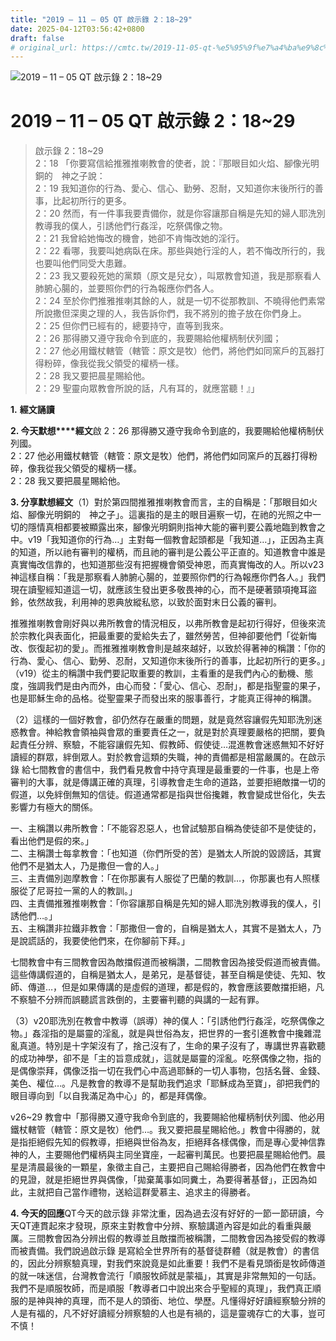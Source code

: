 ```yaml
---
title: "2019 – 11 – 05 QT 啟示錄 2：18~29"
date: 2025-04-12T03:56:42+0800
draft: false
# original_url: https://cmtc.tw/2019-11-05-qt-%e5%95%9f%e7%a4%ba%e9%8c%84-2%ef%bc%9a1829
---
```


![2019 – 11 – 05 QT 啟示錄 2：18\~29](/images/qt.jpg   "2019 – 11 – 05 QT 啟示錄 2：18\~29")

# 2019 – 11 – 05 QT 啟示錄 2：18\~29

> 啟示錄 2：18\~29  
> 2：18 「你要寫信給推雅推喇教會的使者，說：『那眼目如火焰、腳像光明銅的　神之子說：  
> 2：19 我知道你的行為、愛心、信心、勤勞、忍耐，又知道你末後所行的善事，比起初所行的更多。  
> 2：20 然而，有一件事我要責備你，就是你容讓那自稱是先知的婦人耶洗別教導我的僕人，引誘他們行姦淫，吃祭偶像之物。  
> 2：21 我曾給她悔改的機會，她卻不肯悔改她的淫行。  
> 2：22 看哪，我要叫她病臥在床。那些與她行淫的人，若不悔改所行的，我也要叫他們同受大患難。  
> 2：23 我又要殺死她的黨類（原文是兒女），叫眾教會知道，我是那察看人肺腑心腸的，並要照你們的行為報應你們各人。  
> 2：24 至於你們推雅推喇其餘的人，就是一切不從那教訓、不曉得他們素常所說撒但深奧之理的人，我告訴你們，我不將別的擔子放在你們身上。  
> 2：25 但你們已經有的，總要持守，直等到我來。  
> 2：26 那得勝又遵守我命令到底的，我要賜給他權柄制伏列國；  
> 2：27 他必用鐵杖轄管（轄管：原文是牧）他們，將他們如同窯戶的瓦器打得粉碎，像我從我父領受的權柄一樣。  
> 2：28 我又要把晨星賜給他。  
> 2：29 聖靈向眾教會所說的話，凡有耳的，就應當聽！』」

**1.** **經文誦讀**

**2. 今天默想****經文**啟 2：26 那得勝又遵守我命令到底的，我要賜給他權柄制伏列國。  
2：27 他必用鐵杖轄管（轄管：原文是牧）他們，將他們如同窯戶的瓦器打得粉碎，像我從我父領受的權柄一樣。  
2：28 我又要把晨星賜給他。

**3. 分享默想經文**（1）對於第四間推雅推喇教會而言，主的自稱是：「那眼目如火焰、腳像光明銅的　神之子」。這裏指的是主的眼目遍察一切，在祂的光照之中一切的隱情真相都要被顯露出來，腳像光明銅則指神大能的審判要公義地臨到教會之中。v19「我知道你的行為…」主對每一個教會起頭都是「我知道…」，正因為主真的知道，所以祂有審判的權柄，而且祂的審判是公義公平正直的。知道教會中誰是真實悔改信靠的，也知道那些沒有把握機會領受神恩，而真實悔改的人。所以v23神這樣自稱：「我是那察看人肺腑心腸的，並要照你們的行為報應你們各人。」我們現在讀聖經知道這一切，就應該生發出更多敬畏神的心，而不是硬著頸項掩耳盜鈴，依然故我，利用神的恩典放縱私慾，以致於面對末日公義的審判。

推雅推喇教會剛好與以弗所教會的情況相反，以弗所教會是起初行得好，但後來流於宗教化與表面化，把最重要的愛給失去了，雖然勞苦，但神卻要他們「從新悔改、恢復起初的愛」。而推雅推喇教會則是越來越好，以致於得著神的稱讚：「你的行為、愛心、信心、勤勞、忍耐，又知道你末後所行的善事，比起初所行的更多。」（v19）從主的稱讚中我們要記取重要的教訓，主看重的是我們內心的動機、態度，強調我們是由內而外，由心而發：「愛心、信心、忍耐」，都是指聖靈的果子，也是耶穌生命的品格。從聖靈果子而發出來的服事善行，才能真正得神的稱讚。

（2）這樣的一個好教會，卻仍然存在嚴重的問題，就是竟然容讓假先知耶洗別迷惑教會。神給教會領袖與會眾的重要責任之一，就是對於真理要嚴格的把關，要負起責任分辨、察驗，不能容讓假先知、假教師、假使徒…混進教會迷惑無知不好好讀經的群眾，絆倒眾人。對於教會這類的失職，神的責備都是相當嚴厲的。在啟示錄 給七間教會的書信中，我們看見教會中持守真理是最重要的一件事，也是上帝審判的大事，就是傳講正確的真理，引導教會走生命的道路，並要拒絕敵擋一切的假道，以免絆倒無知的信徒。假道通常都是指與世俗攙雜，教會變成世俗化，失去影響力有極大的關係。

一、主稱讚以弗所教會：「不能容忍惡人，也曾試驗那自稱為使徒卻不是使徒的，看出他們是假的來。」  
二、主稱讚士每拿教會：「也知道（你們所受的苦）是猶太人所說的毀謗話，其實他們不是猶太人，乃是撒但一會的人。」  
三、主責備別迦摩教會：「在你那裏有人服從了巴蘭的教訓…，你那裏也有人照樣服從了尼哥拉一黨的人的教訓。」  
四、主責備推雅推喇教會：「你容讓那自稱是先知的婦人耶洗別教導我的僕人，引誘他們…。」  
五、主稱讚非拉鐵非教會：「那撒但一會的，自稱是猶太人，其實不是猶太人，乃是說謊話的，我要使他們來，在你腳前下拜。」

七間教會中有三間教會因為敵擋假道而被稱讚，二間教會因為接受假道而被責備。這些傳講假道的，自稱是猶太人，是弟兄，是基督徒，甚至自稱是使徒、先知、牧師、傳道…，但是如果傳講的是虛假的道理，都是假的，教會應該要敵擋拒絕，凡不察驗不分辨而誤聽謊言跌倒的，主要審判聽的與講的一起有罪。

（3）v20耶洗別在教會中教導（誤導）神的僕人：「引誘他們行姦淫，吃祭偶像之物。」姦淫指的是屬靈的淫亂，就是與世俗為友，把世界的一套引進教會中攙雜混亂真道。特別是十字架沒有了，捨己沒有了，生命的果子沒有了，專講世界喜歡聽的成功神學，卻不是「主的旨意成就」，這就是屬靈的淫亂。吃祭偶像之物，指的是偶像崇拜，偶像泛指一切在我們心中高過耶穌的一切人事物，包括名聲、金錢、美色、權位…。凡是教會的教導不是幫助我們追求「耶穌成為至寶」，卻把我們的眼目導向到「以自我滿足為中心」的，都是拜偶像。

v26\~29 教會中「那得勝又遵守我命令到底的，我要賜給他權柄制伏列國、他必用鐵杖轄管（轄管：原文是牧）他們…。我又要把晨星賜給他。」教會中得勝的，就是指拒絕假先知的假教導，拒絕與世俗為友，拒絕拜各樣偶像，而是專心愛神信靠神的人，主要賜他們權柄與主同坐寶座，一起審判萬民。也要把晨星賜給他們。晨星是清晨最後的一顆星，象徵主自己，主要把自己賜給得勝者，因為他們在教會中的見證，就是拒絕世界與偶像，「拋棄萬事如同糞土，為要得著基督」，正因為如此，主就把自己當作禮物，送給這群愛慕主、追求主的得勝者。

**4. 今天的回應**QT今天的啟示錄 非常沈重，因為過去沒有好好的一節一節研讀，今天QT連貫起來才發現，原來主對教會中分辨、察驗講道內容是如此的看重與嚴厲。三間教會因為分辨出假的教導並且敵擋而被稱讚，二間教會因為接受假的教導而被責備。我們說過啟示錄 是寫給全世界所有的基督徒群體（就是教會）的書信的，因此分辨察驗真理，對我們來說竟是如此重要！我們不是看見頭銜是牧師傳道的就一味迷信，台灣教會流行「順服牧師就是蒙福」，其實是非常無知的一句話。我們不是順服牧師，而是順服「教導者口中說出來合乎聖經的真理」，我們真正順服的是神與神的真理，而不是人的頭銜、地位、學歷。凡懂得好好讀經察驗分辨的人是有福的，凡不好好讀經分辨察驗的人也是有禍的，這是靈魂存亡的大事，豈可不慎！